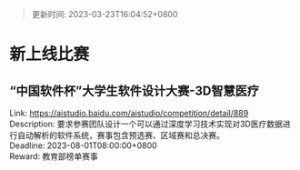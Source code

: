 > 更新时间: 2023-03-23T16:04:52+0800 

# 新上线比赛


## “中国软件杯”大学生软件设计大赛-3D智慧医疗
Link: https://aistudio.baidu.com/aistudio/competition/detail/889  
Description: 要求参赛团队设计一个可以通过深度学习技术实现对3D医疗数据进行自动解析的软件系统，赛事包含预选赛、区域赛和总决赛。  
Deadline: 2023-08-01T08:00:00+0800  
Reward: 教育部榜单赛事  

